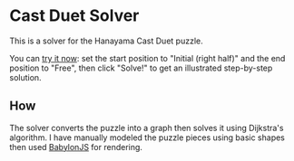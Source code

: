 # Cast Duet Solver
This is a solver for the Hanayama Cast Duet puzzle.

You can [try it now](https://ascottix.github.io/castduetsolver/index.html): set the start position to "Initial (right half)" and the end position to "Free", then click "Solve!" to get an illustrated step-by-step solution.

## How

The solver converts the puzzle into a graph then solves it using Dijkstra's algorithm. I have manually modeled the puzzle pieces using basic shapes then used [BabylonJS](https://www.babylonjs.com/) for rendering.
